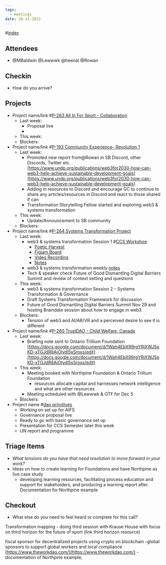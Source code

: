 ```yaml
---
tags:
  - meetings
date: 28-11-2022
---
```

#[index](notes/general-circle/old-gc-meetings/index.md) 
## Attendees
- @MBaldwin @Lewwwk @heenal @Rowan  

## Checkin
- How do you arrive?

## Projects
- Project name/link #[P-263 All In For Sport - Collaboration](P-263%20All%20In%20For%20Sport%20-%20Collaboration) 
	- Last week:
		- Proposal live 
		- 
	- This week:
	- Blockers:
- Project name/link #[P-193 Community Experience- Revolution 1](P-193%20Community%20Experience-%20Revolution%201) 
	- Last week:
		- Promoted new report from@Rowan  in SB Discord, other Discords, Twitter etc. [https://www.undp.org/publications/web3for2030-how-can-web3-help-achieve-sustainable-development-goals](https://www.undp.org/publications/web3for2030-how-can-web3-help-achieve-sustainable-development-goals) 
		- Adding in resources to Discord and encourage GC to continue to share any articles/resources in Discord and react to those shared if can
		- Transformation Storytelling Fellow started and exploring web3 & systems transformation
	- This week:
		- Update/Announcement to SB community
	- Blockers:
- Project name/link #[P-264 Systems Transformation Project](P-264%20Systems%20Transformation%20Project) 
	- Last week:
		- web3 & systems transformation Session 1 #[CCS Workshop](CCS%20Workshop) 
			- [Poetic Harvest](https://docs.google.com/document/d/18NP4U8KlHs3sx30Q1nFmPFNMTKxU8vQxLeBWLSHF7EU/edit)
			- [Figjam Board](https://bit.ly/sysfig)
			- [Video Recording](https://drive.google.com/file/d/1rWseCw-uop3G03jFr64OBAwq-7adbRX_/view)
			- [Notes](https://docs.google.com/document/d/1YuS1U_QDvWEYB3pB2uq0W0HqTOgAn4jA2lnDt0DPIZ0/edit?usp=sharing)
		- web3 & systems transformation weekly [notes](https://app.clarity.so/superbenefit/docs/f166a619-b270-47a9-9579-8a71cc645f0e)
		- Tech & speaker check Future of Good Dismantling Digital Barriers Summit and review of context setting and questions
	- This week:
		- web3 & systems transformation Session 2 - Systems Transformation & Governance
		- Draft Systems Transformation Framework for discussion
		- Future of Good Dismantling Digital Barriers Summit Nov 29 and hosting Braindate session about how to engage in web3
	- Blockers:
		- Tension of web3 and AI/AR/VR and a perceived desire to see it is different
- Project name/link #[P-260 TrustDAO - Child Welfare, Canada](P-260%20TrustDAO%20-%20Child%20Welfare,%20Canada) 
	- Last week: 
		- Briefing note sent to Ontario Trillium Foundation [https://docs.google.com/document/d/1Wah4EbX99rgYRiXWJ5pKD-xTGJdR8AiOIydl5sSroxs/edit](https://docs.google.com/document/d/1Wah4EbX99rgYRiXWJ5pKD-xTGJdR8AiOIydl5sSroxs/edit) 
	- This week:
		- Meeting booked with Northpine Foundation & Ontario Trillium Foundation
			- resources allocate capital and harnesses network intelligence and what are other resources 
		- Meeting scheduled with @Lewwwk & OTF for Dec 5
	- Blockers:
- Project name #[dao primitives](/notes/archive/clarity/Tags/dao%20primitives.md) 
	- Working on set up for AIFS
	- Governance proposal live 
	- Ready to go with basic governance set up
	- Presentation for CCS Semester later this week
	- UN report and programme  

## Triage Items
- _What tensions do you have that need resolution to move forward in your work?_
- Ideas on how to create learning for Foundations and have Northpine as live case study
	- developing learning resources, facilitating process education and support for stakeholders, and producing a learning report after. Documentation for Northpine example

## Checkout
- What else do you need to feel heard or complete for this call?


Transformation mapping - doing third session with Krause House with focus on third horizon for the future of sport (link third horizon resource)

fiscal sponsor for decentralized projects using crypto on blockchain
-global sponsors to support global workers and local compliance [https://www.theworkdao.com/](https://www.theworkdao.com/) 
-documentation of Northpine example, 